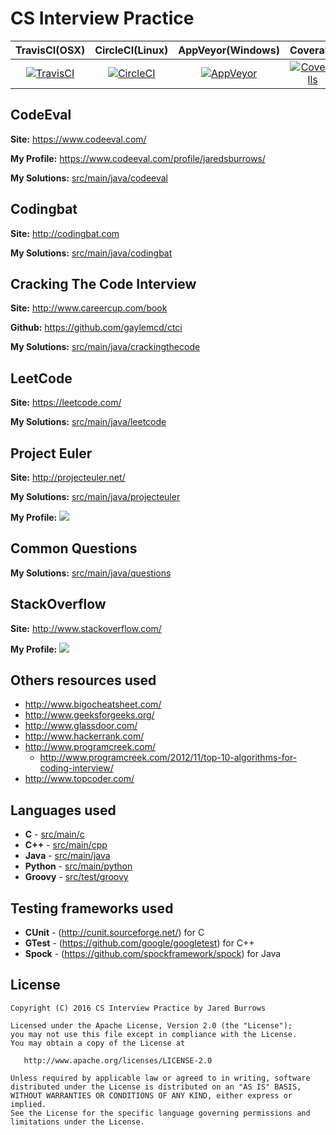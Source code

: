 # CS Interview Practice

|TravisCI(OSX)|CircleCI(Linux)|AppVeyor(Windows)|Coveralls|
|:---:|:---:|:---:|:---:|
|[![TravisCI](https://travis-ci.org/jaredsburrows/cs-interview-questions.svg?branch=master)](https://travis-ci.org/jaredsburrows/cs-interview-questions)|[![CircleCI](https://circleci.com/gh/jaredsburrows/cs-interview-questions.svg?style=shield)](https://circleci.com/gh/jaredsburrows/cs-interview-questions)|[![AppVeyor](https://ci.appveyor.com/api/projects/status/m3yfl4lsh08cxwle/branch/master?svg=true)](https://ci.appveyor.com/project/jaredsburrows/cs-interview-questions/branch/master)|[![Coveralls](https://coveralls.io/repos/github/jaredsburrows/cs-interview-questions/badge.svg?branch=master)](https://coveralls.io/github/jaredsburrows/cs-interview-questions?branch=master)|



## CodeEval

**Site:** https://www.codeeval.com/

**My Profile:** https://www.codeeval.com/profile/jaredsburrows/

**My Solutions:** [src/main/java/codeeval](src/main/java/codeeval)



## Codingbat

**Site:** http://codingbat.com

**My Solutions:** [src/main/java/codingbat](src/main/java/codingbat)



## Cracking The Code Interview

**Site:** http://www.careercup.com/book

**Github:** https://github.com/gaylemcd/ctci

**My Solutions:** [src/main/java/crackingthecode](src/main/java/crackingthecode)



## LeetCode

**Site:** https://leetcode.com/

**My Solutions:** [src/main/java/leetcode](src/main/java/leetcode)



## Project Euler

**Site:** http://projecteuler.net/

**My Solutions:** [src/main/java/projecteuler](src/main/java/projecteuler)

**My Profile:**
<img src="https://projecteuler.net/profile/jaredsburrows.png">



## Common Questions
**My Solutions:** [src/main/java/questions](src/main/java/questions)


## StackOverflow

**Site:** http://www.stackoverflow.com/

**My Profile:**
<a href="http://stackexchange.com/users/918082"><img src="http://stackexchange.com/users/flair/918082.png"></a>



## Others resources used
 - http://www.bigocheatsheet.com/
 - http://www.geeksforgeeks.org/
 - http://www.glassdoor.com/
 - http://www.hackerrank.com/
 - http://www.programcreek.com/
   - http://www.programcreek.com/2012/11/top-10-algorithms-for-coding-interview/
 - http://www.topcoder.com/

## Languages used
 - **C** - [src/main/c](src/main/c)
 - **C++** - [src/main/cpp](src/main/cpp)
 - **Java** - [src/main/java](src/main/java)
 - **Python** - [src/main/python](src/main/python)
 - **Groovy** - [src/test/groovy](src/test/groovy)

## Testing frameworks used
 - **CUnit** - (http://cunit.sourceforge.net/) for C
 - **GTest** - (https://github.com/google/googletest) for C++
 - **Spock** - (https://github.com/spockframework/spock) for Java


## License

    Copyright (C) 2016 CS Interview Practice by Jared Burrows

    Licensed under the Apache License, Version 2.0 (the "License");
    you may not use this file except in compliance with the License.
    You may obtain a copy of the License at

       http://www.apache.org/licenses/LICENSE-2.0

    Unless required by applicable law or agreed to in writing, software
    distributed under the License is distributed on an "AS IS" BASIS,
    WITHOUT WARRANTIES OR CONDITIONS OF ANY KIND, either express or implied.
    See the License for the specific language governing permissions and
    limitations under the License.
